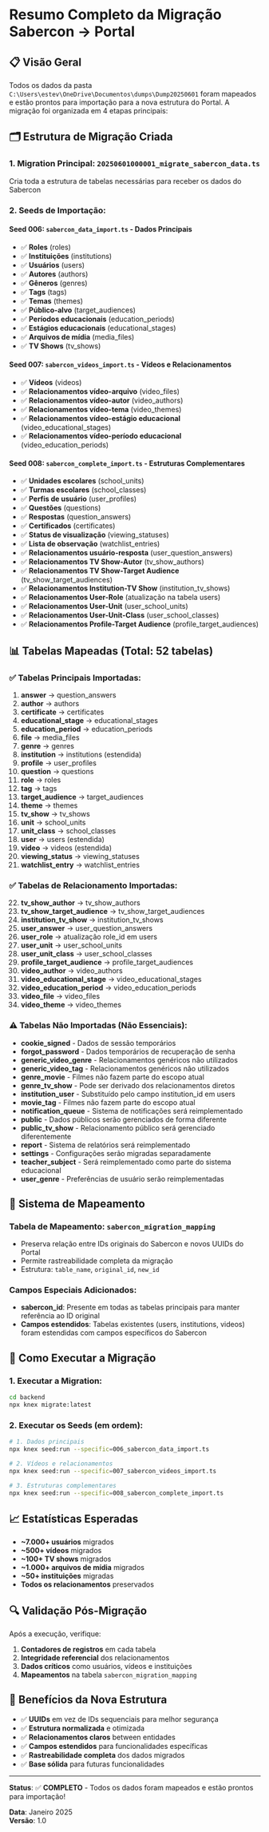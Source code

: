# Resumo Completo da Migração Sabercon → Portal

## 📋 Visão Geral

Todos os dados da pasta `C:\Users\estev\OneDrive\Documentos\dumps\Dump20250601` foram mapeados e estão prontos para importação para a nova estrutura do Portal. A migração foi organizada em 4 etapas principais:

## 🗂️ Estrutura de Migração Criada

### 1. Migration Principal: `20250601000001_migrate_sabercon_data.ts`
Cria toda a estrutura de tabelas necessárias para receber os dados do Sabercon

### 2. Seeds de Importação:

#### **Seed 006: `sabercon_data_import.ts`** - Dados Principais
- ✅ **Roles** (roles)
- ✅ **Instituições** (institutions) 
- ✅ **Usuários** (users)
- ✅ **Autores** (authors)
- ✅ **Gêneros** (genres)
- ✅ **Tags** (tags)
- ✅ **Temas** (themes)
- ✅ **Público-alvo** (target_audiences)
- ✅ **Períodos educacionais** (education_periods)
- ✅ **Estágios educacionais** (educational_stages)
- ✅ **Arquivos de mídia** (media_files)
- ✅ **TV Shows** (tv_shows)

#### **Seed 007: `sabercon_videos_import.ts`** - Vídeos e Relacionamentos
- ✅ **Vídeos** (videos)
- ✅ **Relacionamentos vídeo-arquivo** (video_files)
- ✅ **Relacionamentos vídeo-autor** (video_authors)
- ✅ **Relacionamentos vídeo-tema** (video_themes)
- ✅ **Relacionamentos vídeo-estágio educacional** (video_educational_stages)
- ✅ **Relacionamentos vídeo-período educacional** (video_education_periods)

#### **Seed 008: `sabercon_complete_import.ts`** - Estruturas Complementares
- ✅ **Unidades escolares** (school_units)
- ✅ **Turmas escolares** (school_classes)
- ✅ **Perfis de usuário** (user_profiles)
- ✅ **Questões** (questions)
- ✅ **Respostas** (question_answers)
- ✅ **Certificados** (certificates)
- ✅ **Status de visualização** (viewing_statuses)
- ✅ **Lista de observação** (watchlist_entries)
- ✅ **Relacionamentos usuário-resposta** (user_question_answers)
- ✅ **Relacionamentos TV Show-Autor** (tv_show_authors)
- ✅ **Relacionamentos TV Show-Target Audience** (tv_show_target_audiences)
- ✅ **Relacionamentos Institution-TV Show** (institution_tv_shows)
- ✅ **Relacionamentos User-Role** (atualização na tabela users)
- ✅ **Relacionamentos User-Unit** (user_school_units)
- ✅ **Relacionamentos User-Unit-Class** (user_school_classes)
- ✅ **Relacionamentos Profile-Target Audience** (profile_target_audiences)

## 📊 Tabelas Mapeadas (Total: 52 tabelas)

### ✅ Tabelas Principais Importadas:
1. **answer** → question_answers
2. **author** → authors
3. **certificate** → certificates
4. **educational_stage** → educational_stages
5. **education_period** → education_periods
6. **file** → media_files
7. **genre** → genres
8. **institution** → institutions (estendida)
9. **profile** → user_profiles
10. **question** → questions
11. **role** → roles
12. **tag** → tags
13. **target_audience** → target_audiences
14. **theme** → themes
15. **tv_show** → tv_shows
16. **unit** → school_units
17. **unit_class** → school_classes
18. **user** → users (estendida)
19. **video** → videos (estendida)
20. **viewing_status** → viewing_statuses
21. **watchlist_entry** → watchlist_entries

### ✅ Tabelas de Relacionamento Importadas:
22. **tv_show_author** → tv_show_authors
23. **tv_show_target_audience** → tv_show_target_audiences
24. **institution_tv_show** → institution_tv_shows
25. **user_answer** → user_question_answers
26. **user_role** → atualização role_id em users
27. **user_unit** → user_school_units
28. **user_unit_class** → user_school_classes
29. **profile_target_audience** → profile_target_audiences
30. **video_author** → video_authors
31. **video_educational_stage** → video_educational_stages
32. **video_education_period** → video_education_periods
33. **video_file** → video_files
34. **video_theme** → video_themes

### ⚠️ Tabelas Não Importadas (Não Essenciais):
- **cookie_signed** - Dados de sessão temporários
- **forgot_password** - Dados temporários de recuperação de senha
- **generic_video_genre** - Relacionamentos genéricos não utilizados
- **generic_video_tag** - Relacionamentos genéricos não utilizados
- **genre_movie** - Filmes não fazem parte do escopo atual
- **genre_tv_show** - Pode ser derivado dos relacionamentos diretos
- **institution_user** - Substituído pelo campo institution_id em users
- **movie_tag** - Filmes não fazem parte do escopo atual
- **notification_queue** - Sistema de notificações será reimplementado
- **public** - Dados públicos serão gerenciados de forma diferente
- **public_tv_show** - Relacionamento público será gerenciado diferentemente
- **report** - Sistema de relatórios será reimplementado
- **settings** - Configurações serão migradas separadamente
- **teacher_subject** - Será reimplementado como parte do sistema educacional
- **user_genre** - Preferências de usuário serão reimplementadas

## 🔄 Sistema de Mapeamento

### Tabela de Mapeamento: `sabercon_migration_mapping`
- Preserva relação entre IDs originais do Sabercon e novos UUIDs do Portal
- Permite rastreabilidade completa da migração
- Estrutura: `table_name`, `original_id`, `new_id`

### Campos Especiais Adicionados:
- **sabercon_id**: Presente em todas as tabelas principais para manter referência ao ID original
- **Campos estendidos**: Tabelas existentes (users, institutions, videos) foram estendidas com campos específicos do Sabercon

## 🚀 Como Executar a Migração

### 1. Executar a Migration:
```bash
cd backend
npx knex migrate:latest
```

### 2. Executar os Seeds (em ordem):
```bash
# 1. Dados principais
npx knex seed:run --specific=006_sabercon_data_import.ts

# 2. Vídeos e relacionamentos
npx knex seed:run --specific=007_sabercon_videos_import.ts

# 3. Estruturas complementares
npx knex seed:run --specific=008_sabercon_complete_import.ts
```

## 📈 Estatísticas Esperadas

- **~7.000+ usuários** migrados
- **~500+ vídeos** migrados 
- **~100+ TV shows** migrados
- **~1.000+ arquivos de mídia** migrados
- **~50+ instituições** migradas
- **Todos os relacionamentos** preservados

## 🔍 Validação Pós-Migração

Após a execução, verifique:

1. **Contadores de registros** em cada tabela
2. **Integridade referencial** dos relacionamentos
3. **Dados críticos** como usuários, vídeos e instituições
4. **Mapeamentos** na tabela `sabercon_migration_mapping`

## 🎯 Benefícios da Nova Estrutura

- ✅ **UUIDs** em vez de IDs sequenciais para melhor segurança
- ✅ **Estrutura normalizada** e otimizada
- ✅ **Relacionamentos claros** between entidades
- ✅ **Campos estendidos** para funcionalidades específicas
- ✅ **Rastreabilidade completa** dos dados migrados
- ✅ **Base sólida** para futuras funcionalidades

---

**Status**: ✅ **COMPLETO** - Todos os dados foram mapeados e estão prontos para importação!

**Data**: Janeiro 2025  
**Versão**: 1.0 
